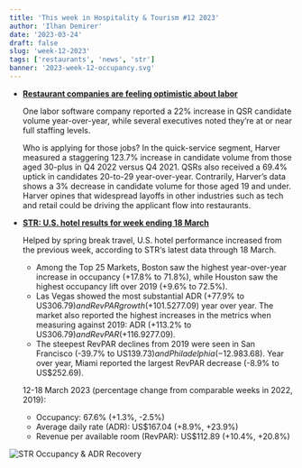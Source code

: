 ```yaml
---
title: 'This week in Hospitality & Tourism #12 2023'
author: 'Ilhan Demirer'
date: '2023-03-24'
draft: false
slug: 'week-12-2023'
tags: ['restaurants', 'news', 'str']
banner: '2023-week-12-occupancy.svg'
---
```


- **[Restaurant companies are feeling optimistic about labor](https://www.nrn.com/quick-service/restaurant-companies-are-feeling-optimistic-about-labor)**

  One labor software company reported a 22% increase in QSR candidate volume year-over-year, while several executives noted they’re at or near full staffing levels.

  Who is applying for those jobs? In the quick-service segment, Harver measured a staggering 123.7% increase in candidate volume from those aged 30-plus in Q4 2022 versus Q4 2021. QSRs also received a 69.4% uptick in candidates 20-to-29 year-over-year. Contrarily, Harver’s data shows a 3% decrease in candidate volume for those aged 19 and under. Harver opines that widespread layoffs in other industries such as tech and retail could be driving the applicant flow into restaurants.

- **[STR: U.S. hotel results for week ending 18 March](https://str.com/press-release/str-us-hotel-results-week-ending-18-march)**

  Helped by spring break travel, U.S. hotel performance increased from the previous week, according to STR‘s latest data through 18 March.

  - Among the Top 25 Markets, Boston saw the highest year-over-year increase in occupancy (+17.8% to 71.8%), while Houston saw the highest occupancy lift over 2019 (+9.6% to 72.5%).
  - Las Vegas showed the most substantial ADR (+77.9% to US$306.79) and RevPAR growth (+101.5% to US$277.09) year over year. The market also reported the highest increases in the metrics when measuring against 2019: ADR (+113.2% to US$306.79) and RevPAR (+116.9% to US$277.09).
  - The steepest RevPAR declines from 2019 were seen in San Francisco (-39.7% to US$139.73) and Philadelphia (-12.9% to US$83.68). Year over year, Miami reported the largest RevPAR decrease (-8.9% to US$252.69).

  12-18 March 2023 (percentage change from comparable weeks in 2022, 2019):

  - Occupancy: 67.6% (+1.3%, -2.5%)
  - Average daily rate (ADR): US$167.04 (+8.9%, +23.9%)
  - Revenue per available room (RevPAR): US$112.89 (+10.4%, +20.8%)

![STR Occupancy & ADR Recovery](/images/blogimages/2023-week-12-occupancy.svg)
